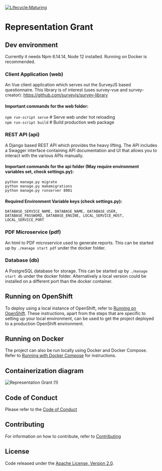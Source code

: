 [![Lifecycle:Maturing](https://img.shields.io/badge/Lifecycle-Maturing-007EC6)](https://github.com/bcgov/representation-grant-app/)

# Representation Grant
## Dev environment
Currently it needs Npm 6.14.14, Node 12 installed. Running on Docker is recommended.

### Client Application (web)
An Vue client application which serves out the SurveyJS based questionnaire.
This library is of interest (uses survey-vue and survey-creator): https://github.com/surveyjs/survey-library

#### Important commands for the web folder:
`npm run-script serve` # Serve web under hot reloading  
`npm run-script build` # Build production web package  

###	REST API (api)
A Django based REST API which provides the heavy lifting.  The API includes a Swagger interface containing API documentation and UI that allows you to interact with the various APIs manually.

#### Important commands for the api folder (May require environment variables set, check settings.py):
`python manage.py migrate`  
`python manage.py makemigrations`    
`python manage.py runserver 8081`    

#### Required Environment Variable keys (check settings.py):
`DATABASE_SERVICE_NAME, DATABASE_NAME, DATABASE_USER, DATABASE_PASSWORD, DATABASE_ENGINE, LOCAL_SERVICE_HOST, LOCAL_SERVICE_PORT`  

### PDF Microservice (pdf)
An html to PDF microservice used to generate reports. 
This can be started up by `./manage start pdf` under the docker folder. 

###	Database (db)
A PostgreSQL database for storage.
This can be started up by `./manage start db` under the docker folder. Alternatively a local version could be installed on a different port than the docker container.

## Running on OpenShift
To deploy using a local instance of OpenShift, refer to [Running on OpenShift](./RunningOnOpenShift.md).  These instructions, apart from the steps that are specific to setting up your local environment, can be used to get the project deployed to a production OpenShift environment.

## Running on Docker
The project can also be run locally using Docker and Docker Compose.  Refer to [Running with Docker Compose](./docker/README.md) for instructions.

## Containerization diagram
![Representation Grant (1)](https://user-images.githubusercontent.com/3484109/147691536-3cc5ed0c-6695-476a-80c5-626a2183494a.png)

## Code of Conduct
Please refer to the [Code of Conduct](./CODE_OF_CONDUCT.md) 

## Contributing
For information on how to contribute, refer to [Contributing](CONTRIBUTING.md)

## License
Code released under the [Apache License, Version 2.0](./LICENSE).
